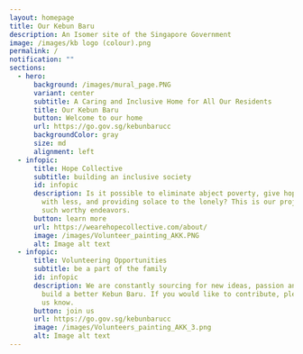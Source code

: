 ```yaml
---
layout: homepage
title: Our Kebun Baru
description: An Isomer site of the Singapore Government
image: /images/kb logo (colour).png
permalink: /
notification: ""
sections:
  - hero:
      background: /images/mural_page.PNG
      variant: center
      subtitle: A Caring and Inclusive Home for All Our Residents
      title: Our Kebun Baru
      button: Welcome to our home
      url: https://go.gov.sg/kebunbarucc
      backgroundColor: gray
      size: md
      alignment: left
  - infopic:
      title: Hope Collective
      subtitle: building an inclusive society
      id: infopic
      description: Is it possible to eliminate abject poverty, give hope to those born
        with less, and providing solace to the lonely? This is our project on
        such worthy endeavors.
      button: learn more
      url: https://wearehopecollective.com/about/
      image: /images/Volunteer_painting_AKK.PNG
      alt: Image alt text
  - infopic:
      title: Volunteering Opportunities
      subtitle: be a part of the family
      id: infopic
      description: We are constantly sourcing for new ideas, passion and energy to
        build a better Kebun Baru. If you would like to contribute, please let
        us know.
      button: join us
      url: https://go.gov.sg/kebunbarucc
      image: /images/Volunteers_painting_AKK_3.png
      alt: Image alt text
---
```

